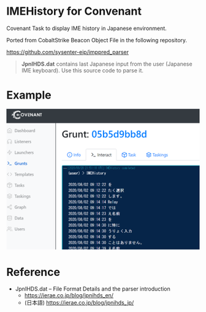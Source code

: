 # IMEHistory for Convenant

Covenant Task to display IME history in Japanese environment.

Ported from CobaltStrike Beacon Object File in the following repository.

https://github.com/sysenter-eip/imppred_parser

> **JpnIHDS.dat** contains last Japanese input from the user (Japanese IME keyboard). Use this source code to parse it.



# Example

![task_image](figure/task_image.png)



# Reference

- JpnIHDS.dat – File Format Details and the parser introduction
  - https://ierae.co.jp/blog/jpnihds_en/  
  - (日本語) https://ierae.co.jp/blog/jpnihds_jp/